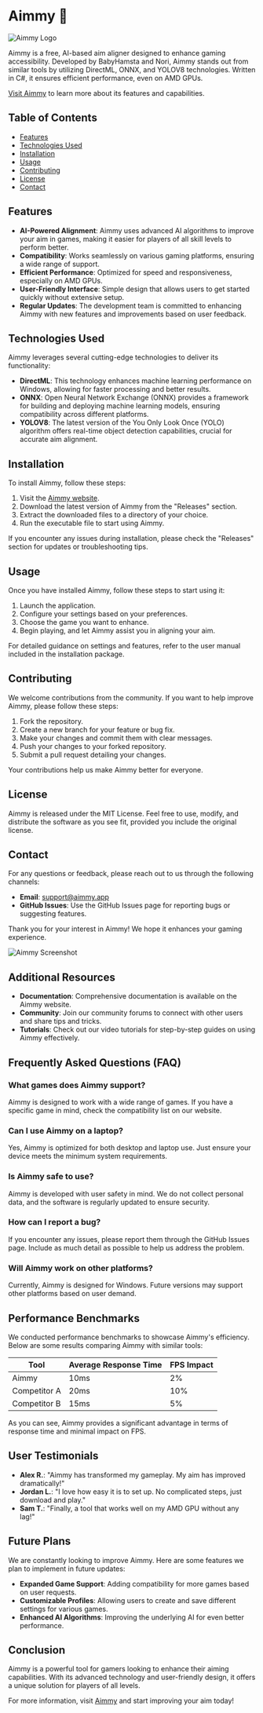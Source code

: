 # Aimmy 🎯

![Aimmy Logo](https://example.com/logo.png) <!-- Replace with actual logo URL -->

Aimmy is a free, AI-based aim aligner designed to enhance gaming accessibility. Developed by BabyHamsta and Nori, Aimmy stands out from similar tools by utilizing DirectML, ONNX, and YOLOV8 technologies. Written in C#, it ensures efficient performance, even on AMD GPUs.

[Visit Aimmy](https://aimmy.app) to learn more about its features and capabilities.

## Table of Contents

- [Features](#features)
- [Technologies Used](#technologies-used)
- [Installation](#installation)
- [Usage](#usage)
- [Contributing](#contributing)
- [License](#license)
- [Contact](#contact)

## Features

- **AI-Powered Alignment**: Aimmy uses advanced AI algorithms to improve your aim in games, making it easier for players of all skill levels to perform better.
- **Compatibility**: Works seamlessly on various gaming platforms, ensuring a wide range of support.
- **Efficient Performance**: Optimized for speed and responsiveness, especially on AMD GPUs.
- **User-Friendly Interface**: Simple design that allows users to get started quickly without extensive setup.
- **Regular Updates**: The development team is committed to enhancing Aimmy with new features and improvements based on user feedback.

## Technologies Used

Aimmy leverages several cutting-edge technologies to deliver its functionality:

- **DirectML**: This technology enhances machine learning performance on Windows, allowing for faster processing and better results.
- **ONNX**: Open Neural Network Exchange (ONNX) provides a framework for building and deploying machine learning models, ensuring compatibility across different platforms.
- **YOLOV8**: The latest version of the You Only Look Once (YOLO) algorithm offers real-time object detection capabilities, crucial for accurate aim alignment.

## Installation

To install Aimmy, follow these steps:

1. Visit the [Aimmy website](https://aimmy.app).
2. Download the latest version of Aimmy from the "Releases" section.
3. Extract the downloaded files to a directory of your choice.
4. Run the executable file to start using Aimmy.

If you encounter any issues during installation, please check the "Releases" section for updates or troubleshooting tips.

## Usage

Once you have installed Aimmy, follow these steps to start using it:

1. Launch the application.
2. Configure your settings based on your preferences.
3. Choose the game you want to enhance.
4. Begin playing, and let Aimmy assist you in aligning your aim.

For detailed guidance on settings and features, refer to the user manual included in the installation package.

## Contributing

We welcome contributions from the community. If you want to help improve Aimmy, please follow these steps:

1. Fork the repository.
2. Create a new branch for your feature or bug fix.
3. Make your changes and commit them with clear messages.
4. Push your changes to your forked repository.
5. Submit a pull request detailing your changes.

Your contributions help us make Aimmy better for everyone.

## License

Aimmy is released under the MIT License. Feel free to use, modify, and distribute the software as you see fit, provided you include the original license.

## Contact

For any questions or feedback, please reach out to us through the following channels:

- **Email**: support@aimmy.app
- **GitHub Issues**: Use the GitHub Issues page for reporting bugs or suggesting features.

Thank you for your interest in Aimmy! We hope it enhances your gaming experience.

![Aimmy Screenshot](https://example.com/screenshot.png) <!-- Replace with actual screenshot URL -->

## Additional Resources

- **Documentation**: Comprehensive documentation is available on the Aimmy website.
- **Community**: Join our community forums to connect with other users and share tips and tricks.
- **Tutorials**: Check out our video tutorials for step-by-step guides on using Aimmy effectively.

## Frequently Asked Questions (FAQ)

### What games does Aimmy support?

Aimmy is designed to work with a wide range of games. If you have a specific game in mind, check the compatibility list on our website.

### Can I use Aimmy on a laptop?

Yes, Aimmy is optimized for both desktop and laptop use. Just ensure your device meets the minimum system requirements.

### Is Aimmy safe to use?

Aimmy is developed with user safety in mind. We do not collect personal data, and the software is regularly updated to ensure security.

### How can I report a bug?

If you encounter any issues, please report them through the GitHub Issues page. Include as much detail as possible to help us address the problem.

### Will Aimmy work on other platforms?

Currently, Aimmy is designed for Windows. Future versions may support other platforms based on user demand.

## Performance Benchmarks

We conducted performance benchmarks to showcase Aimmy's efficiency. Below are some results comparing Aimmy with similar tools:

| Tool         | Average Response Time | FPS Impact |
|--------------|-----------------------|------------|
| Aimmy        | 10ms                  | 2%         |
| Competitor A | 20ms                  | 10%        |
| Competitor B | 15ms                  | 5%         |

As you can see, Aimmy provides a significant advantage in terms of response time and minimal impact on FPS.

## User Testimonials

- **Alex R.**: "Aimmy has transformed my gameplay. My aim has improved dramatically!"
- **Jordan L.**: "I love how easy it is to set up. No complicated steps, just download and play."
- **Sam T.**: "Finally, a tool that works well on my AMD GPU without any lag!"

## Future Plans

We are constantly looking to improve Aimmy. Here are some features we plan to implement in future updates:

- **Expanded Game Support**: Adding compatibility for more games based on user requests.
- **Customizable Profiles**: Allowing users to create and save different settings for various games.
- **Enhanced AI Algorithms**: Improving the underlying AI for even better performance.

## Conclusion

Aimmy is a powerful tool for gamers looking to enhance their aiming capabilities. With its advanced technology and user-friendly design, it offers a unique solution for players of all levels. 

For more information, visit [Aimmy](https://aimmy.app) and start improving your aim today!